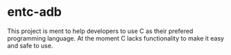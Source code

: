 # entc-adb
This project is ment to help developers to use C as their prefered programming language. At the moment C lacks functionality to make it easy and safe to use. 

